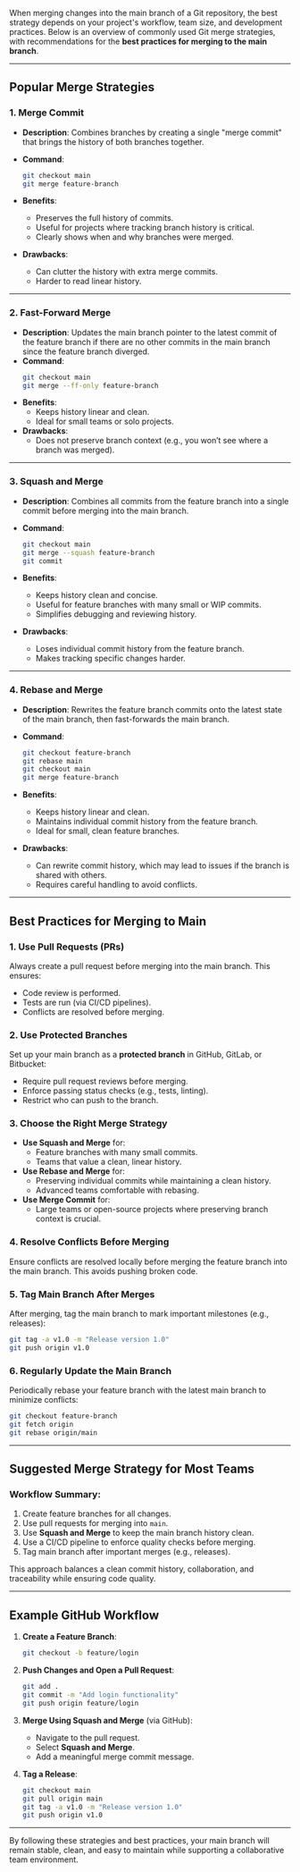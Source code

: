When merging changes into the main branch of a Git repository, the best strategy depends on your project's workflow, team size, and development practices. Below is an overview of commonly used Git merge strategies, with recommendations for the **best practices for merging to the main branch**.

---

## **Popular Merge Strategies**

### **1. Merge Commit**
- **Description**: Combines branches by creating a single "merge commit" that brings the history of both branches together.
- **Command**:
  ```bash
  git checkout main
  git merge feature-branch
  ```
- **Benefits**:
  - Preserves the full history of commits.
  - Useful for projects where tracking branch history is critical.
  - Clearly shows when and why branches were merged.

- **Drawbacks**:
  - Can clutter the history with extra merge commits.
  - Harder to read linear history.

---

### **2. Fast-Forward Merge**
- **Description**: Updates the main branch pointer to the latest commit of the feature branch if there are no other commits in the main branch since the feature branch diverged.
- **Command**:
  ```bash
  git checkout main
  git merge --ff-only feature-branch
  ```
- **Benefits**:
  - Keeps history linear and clean.
  - Ideal for small teams or solo projects.
- **Drawbacks**:
  - Does not preserve branch context (e.g., you won’t see where a branch was merged).

---

### **3. Squash and Merge**
- **Description**: Combines all commits from the feature branch into a single commit before merging into the main branch.
- **Command**:
  ```bash
  git checkout main
  git merge --squash feature-branch
  git commit
  ```
- **Benefits**:
  - Keeps history clean and concise.
  - Useful for feature branches with many small or WIP commits.
  - Simplifies debugging and reviewing history.

- **Drawbacks**:
  - Loses individual commit history from the feature branch.
  - Makes tracking specific changes harder.

---

### **4. Rebase and Merge**
- **Description**: Rewrites the feature branch commits onto the latest state of the main branch, then fast-forwards the main branch.
- **Command**:
  ```bash
  git checkout feature-branch
  git rebase main
  git checkout main
  git merge feature-branch
  ```
- **Benefits**:
  - Keeps history linear and clean.
  - Maintains individual commit history from the feature branch.
  - Ideal for small, clean feature branches.

- **Drawbacks**:
  - Can rewrite commit history, which may lead to issues if the branch is shared with others.
  - Requires careful handling to avoid conflicts.

---

## **Best Practices for Merging to Main**

### **1. Use Pull Requests (PRs)**
Always create a pull request before merging into the main branch. This ensures:
- Code review is performed.
- Tests are run (via CI/CD pipelines).
- Conflicts are resolved before merging.

### **2. Use Protected Branches**
Set up your main branch as a **protected branch** in GitHub, GitLab, or Bitbucket:
- Require pull request reviews before merging.
- Enforce passing status checks (e.g., tests, linting).
- Restrict who can push to the branch.

### **3. Choose the Right Merge Strategy**
- **Use Squash and Merge** for:
  - Feature branches with many small commits.
  - Teams that value a clean, linear history.
- **Use Rebase and Merge** for:
  - Preserving individual commits while maintaining a clean history.
  - Advanced teams comfortable with rebasing.
- **Use Merge Commit** for:
  - Large teams or open-source projects where preserving branch context is crucial.

### **4. Resolve Conflicts Before Merging**
Ensure conflicts are resolved locally before merging the feature branch into the main branch. This avoids pushing broken code.

### **5. Tag Main Branch After Merges**
After merging, tag the main branch to mark important milestones (e.g., releases):
```bash
git tag -a v1.0 -m "Release version 1.0"
git push origin v1.0
```

### **6. Regularly Update the Main Branch**
Periodically rebase your feature branch with the latest main branch to minimize conflicts:
```bash
git checkout feature-branch
git fetch origin
git rebase origin/main
```

---

## **Suggested Merge Strategy for Most Teams**

### **Workflow Summary**:
1. Create feature branches for all changes.
2. Use pull requests for merging into `main`.
3. Use **Squash and Merge** to keep the main branch history clean.
4. Use a CI/CD pipeline to enforce quality checks before merging.
5. Tag main branch after important merges (e.g., releases).

This approach balances a clean commit history, collaboration, and traceability while ensuring code quality.

---

## **Example GitHub Workflow**

1. **Create a Feature Branch**:
   ```bash
   git checkout -b feature/login
   ```

2. **Push Changes and Open a Pull Request**:
   ```bash
   git add .
   git commit -m "Add login functionality"
   git push origin feature/login
   ```

3. **Merge Using Squash and Merge** (via GitHub):
   - Navigate to the pull request.
   - Select **Squash and Merge**.
   - Add a meaningful merge commit message.

4. **Tag a Release**:
   ```bash
   git checkout main
   git pull origin main
   git tag -a v1.0 -m "Release version 1.0"
   git push origin v1.0
   ```

---

By following these strategies and best practices, your main branch will remain stable, clean, and easy to maintain while supporting a collaborative team environment.
